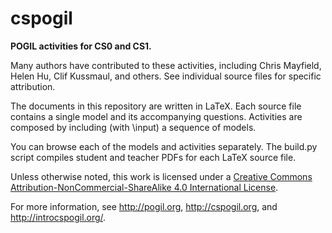 # cspogil

**POGIL activities for CS0 and CS1.**

Many authors have contributed to these activities, including Chris Mayfield, Helen Hu, Clif Kussmaul, and others.
See individual source files for specific attribution.

The documents in this repository are written in LaTeX.
Each source file contains a single model and its accompanying questions.
Activities are composed by including (with \input) a sequence of models.

You can browse each of the models and activities separately.
The build.py script compiles student and teacher PDFs for each LaTeX source file.

Unless otherwise noted, this work is licensed under a [Creative Commons Attribution-NonCommercial-ShareAlike 4.0 International License](https://creativecommons.org/licenses/by-nc-sa/4.0/).

For more information, see http://pogil.org, http://cspogil.org, and http://introcspogil.org/.
